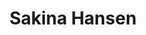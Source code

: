 ---
name: Sakina Hansen
title: Sakina Hansen
description: CE Regional Europe
task: CE Regional Europe
link: https://www.lse.ac.uk/Statistics/People/Sakina-Hansen
image: "/assets/organization/community_engagement/sakina.jpg"
---
